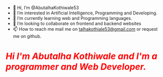 - 👋 Hi, I’m @AbutalhaKothiwale53
- 👀 I’m interested in Artificial Intelligence, Programming and Developing. 
- 🌱 I’m currently learning web and Programming languages.
- 💞️ I’m looking to collaborate on frontend and backend websites
- 📫 How to reach me mail me on talhakothiale53@gmail.com or request me on github.

<!---
AbutalhaKothiwale53/AbutalhaKothiwale53 is a ✨ special ✨ repository because its `README.md` (this file) appears on your GitHub profile.
You can click the Preview link to take a look at your changes.
--->
<html>
<body>
<h1 style="color:red;"><i>
Hi I'm Abutalha Kothiwale and I'm a programmer and Web Developer.
</i></h1>
</body>
</html>
